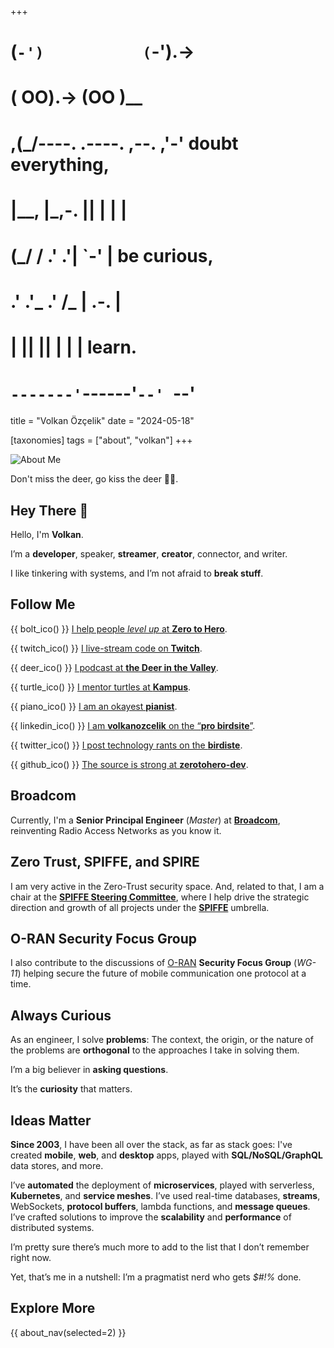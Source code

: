 +++
#   (`-')           (`-').->
#   ( OO).->        (OO )__
# ,(_/----. .----. ,--. ,'-' doubt everything,
# |__,    |\_,-.  ||  | |  |
#  (_/   /    .' .'|  `-'  | be curious,
#  .'  .'_  .'  /_ |  .-.  |
# |       ||      ||  | |  | learn.
# `-------'`------'`--' `--'

title = "Volkan Özçelik"
date = "2024-05-18"

[taxonomies]
tags = ["about", "volkan"]
+++

![About Me](/images/size/w1200/2024/03/deerz.webp)

Don't miss the deer, go kiss the deer 🦌💋.

## Hey There 👋

Hello, I'm **Volkan**.

I’m a **developer**, speaker, **streamer**, **creator**, connector,
and writer.

I like tinkering with systems, and I’m not afraid to **break stuff**.

## Follow Me

{{ bolt_ico() }} [I help people _level up_ at **Zero to Hero**](/).

{{ twitch_ico() }} [I live-stream code on **Twitch**](https://twitch.tv/VadidekiVolkan).

{{ deer_ico() }} [I podcast at **the Deer in the Valley**](@/vadideki-geyik/_index.md).

{{ turtle_ico() }} [I mentor turtles at **Kampus**](https://discord.gg/kampus).

{{ piano_ico() }} [I am an okayest **pianist**](https://www.youtube.com/@SeeTheMusic).

{{ linkedin_ico() }} [I am **volkanozcelik** on the “**pro birdsite**”](https://linkedin.com/in/volkanozcelik).

{{ twitter_ico() }} [I post technology rants on the **birdiste**](https://twitter.com/vadidekivolkan).

{{ github_ico() }} [The source is strong at **zerotohero-dev**](https://github.com/zerotohero-dev/).

## Broadcom

Currently, I'm a **Senior Principal Engineer** (*Master*) at 
[**Broadcom**](https://www.broadcom.com), reinventing Radio Access Networks as 
you know it.

## Zero Trust, SPIFFE, and SPIRE

I am very active in the Zero-Trust security space. And, related to that, 
I am a chair at the [**SPIFFE Steering Committee**][ssc], where I help
drive the strategic direction and growth of all projects under 
the [**SPIFFE**][spiffe] umbrella.

## O-RAN Security Focus Group

I also contribute to the discussions of [O-RAN][oran]
**Security Focus Group** (*WG-11*) helping secure the future of mobile 
communication one protocol at a time.

[ssc]: https://github.com/spiffe/spiffe/blob/main/ssc/CHARTER.md
[spiffe]: https://spiffe.io/
[oran]: https://www.o-ran.org/

## Always Curious

As an engineer, I solve **problems**: The context, the origin, or the nature of 
the problems are **orthogonal** to the approaches I take in solving them.

I’m a big believer in **asking questions**.

It’s the **curiosity** that matters.

## Ideas Matter

**Since 2003**, I have been all over the stack, as far as stack goes:
I've created **mobile**, **web**, and **desktop** apps, played with 
**SQL/NoSQL/GraphQL** data stores, and more.

I’ve **automated** the deployment of **microservices**, played with serverless, 
**Kubernetes**, and **service meshes**. I’ve used real-time databases, 
**streams**, WebSockets, **protocol buffers**, lambda functions, and 
**message queues**. I’ve crafted solutions to improve the **scalability** and 
**performance** of distributed systems.

I’m pretty sure there’s much more to add to the list that I don’t remember 
right now.

Yet, that’s me in a nutshell: I’m a pragmatist nerd who gets _$#!%_ done.

## Explore More

{{ about_nav(selected=2) }}